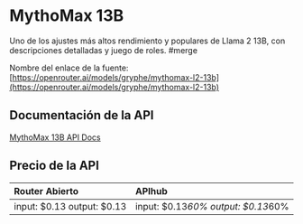 # MythoMax 13B

Uno de los ajustes más altos rendimiento y populares de Llama 2 13B, con descripciones detalladas y juego de roles. #merge

Nombre del enlace de la fuente: [https://openrouter.ai/models/gryphe/mythomax-l2-13b](https://openrouter.ai/models/gryphe/mythomax-l2-13b)

## Documentación de la API

[MythoMax 13B API Docs](../apis/es/MythoMax_13B.md)

## Precio de la API

| Router Abierto | APIhub |
|:---|:---|
| input: $0.13 output: $0.13 | input: $0.13*60% output: $0.13*60% |
